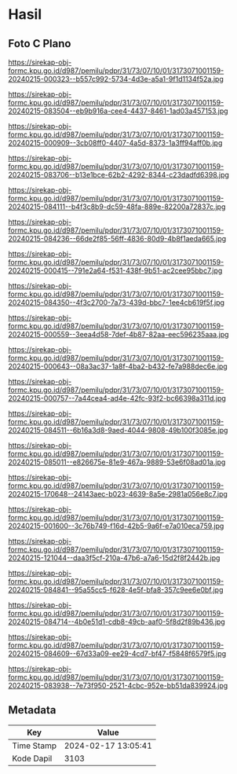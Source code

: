 # Hasil

## Foto C Plano

https://sirekap-obj-formc.kpu.go.id/d987/pemilu/pdpr/31/73/07/10/01/3173071001159-20240215-000323--b557c992-5734-4d3e-a5a1-9f1d1134f52a.jpg

https://sirekap-obj-formc.kpu.go.id/d987/pemilu/pdpr/31/73/07/10/01/3173071001159-20240215-083504--eb9b916a-cee4-4437-8461-1ad03a457153.jpg

https://sirekap-obj-formc.kpu.go.id/d987/pemilu/pdpr/31/73/07/10/01/3173071001159-20240215-000909--3cb08ff0-4407-4a5d-8373-1a3ff94aff0b.jpg

https://sirekap-obj-formc.kpu.go.id/d987/pemilu/pdpr/31/73/07/10/01/3173071001159-20240215-083706--b13e1bce-62b2-4292-8344-c23dadfd6398.jpg

https://sirekap-obj-formc.kpu.go.id/d987/pemilu/pdpr/31/73/07/10/01/3173071001159-20240215-084111--b4f3c8b9-dc59-48fa-889e-82200a72837c.jpg

https://sirekap-obj-formc.kpu.go.id/d987/pemilu/pdpr/31/73/07/10/01/3173071001159-20240215-084236--66de2f85-56ff-4836-80d9-4b8f1aeda665.jpg

https://sirekap-obj-formc.kpu.go.id/d987/pemilu/pdpr/31/73/07/10/01/3173071001159-20240215-000415--791e2a64-f531-438f-9b51-ac2cee95bbc7.jpg

https://sirekap-obj-formc.kpu.go.id/d987/pemilu/pdpr/31/73/07/10/01/3173071001159-20240215-084350--4f3c2700-7a73-439d-bbc7-1ee4cb619f5f.jpg

https://sirekap-obj-formc.kpu.go.id/d987/pemilu/pdpr/31/73/07/10/01/3173071001159-20240215-000559--3eea4d58-7def-4b87-82aa-eec596235aaa.jpg

https://sirekap-obj-formc.kpu.go.id/d987/pemilu/pdpr/31/73/07/10/01/3173071001159-20240215-000643--08a3ac37-1a8f-4ba2-b432-fe7a988dec6e.jpg

https://sirekap-obj-formc.kpu.go.id/d987/pemilu/pdpr/31/73/07/10/01/3173071001159-20240215-000757--7a44cea4-ad4e-42fc-93f2-bc66398a311d.jpg

https://sirekap-obj-formc.kpu.go.id/d987/pemilu/pdpr/31/73/07/10/01/3173071001159-20240215-084511--6b16a3d8-9aed-4044-9808-49b100f3085e.jpg

https://sirekap-obj-formc.kpu.go.id/d987/pemilu/pdpr/31/73/07/10/01/3173071001159-20240215-085011--e826675e-81e9-467a-9889-53e6f08ad01a.jpg

https://sirekap-obj-formc.kpu.go.id/d987/pemilu/pdpr/31/73/07/10/01/3173071001159-20240215-170648--24143aec-b023-4639-8a5e-2981a056e8c7.jpg

https://sirekap-obj-formc.kpu.go.id/d987/pemilu/pdpr/31/73/07/10/01/3173071001159-20240215-001600--3c76b749-f16d-42b5-9a6f-e7a010eca759.jpg

https://sirekap-obj-formc.kpu.go.id/d987/pemilu/pdpr/31/73/07/10/01/3173071001159-20240215-121044--daa3f5cf-210a-47b6-a7a6-15d2f8f2442b.jpg

https://sirekap-obj-formc.kpu.go.id/d987/pemilu/pdpr/31/73/07/10/01/3173071001159-20240215-084841--95a55cc5-f628-4e5f-bfa8-357c9ee6e0bf.jpg

https://sirekap-obj-formc.kpu.go.id/d987/pemilu/pdpr/31/73/07/10/01/3173071001159-20240215-084714--4b0e51d1-cdb8-49cb-aaf0-5f8d2f89b436.jpg

https://sirekap-obj-formc.kpu.go.id/d987/pemilu/pdpr/31/73/07/10/01/3173071001159-20240215-084609--67d33a09-ee29-4cd7-bf47-f5848f6579f5.jpg

https://sirekap-obj-formc.kpu.go.id/d987/pemilu/pdpr/31/73/07/10/01/3173071001159-20240215-083938--7e73f950-2521-4cbc-952e-bb51da839924.jpg


## Metadata

| Key        | Value               |
| ---------- | ------------------- |
| Time Stamp | 2024-02-17 13:05:41 |
| Kode Dapil | 3103                |



